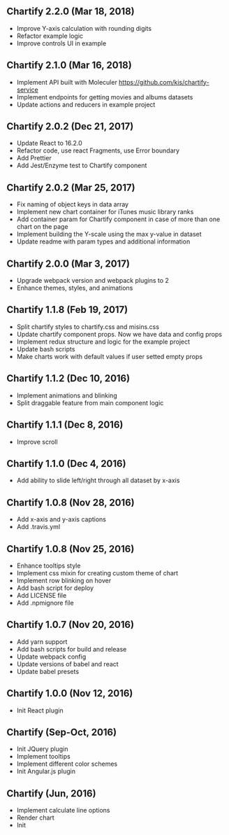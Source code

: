 ## Chartify 2.2.0 (Mar 18, 2018)

* Improve Y-axis calculation with rounding digits
* Refactor example logic
* Improve controls UI in example

## Chartify 2.1.0 (Mar 16, 2018)

* Implement API built with Moleculer https://github.com/kis/chartify-service
* Implement endpoints for getting movies and albums datasets
* Update actions and reducers in example project

## Chartify 2.0.2 (Dec 21, 2017)

* Update React to 16.2.0
* Refactor code, use react Fragments, use Error boundary
* Add Prettier
* Add Jest/Enzyme test to Chartify component

## Chartify 2.0.2 (Mar 25, 2017)

* Fix naming of object keys in data array 
* Implement new chart container for iTunes music library ranks
* Add container param for Chartify component in case of more than one chart on the page
* Implement building the Y-scale using the max y-value in dataset 
* Update readme with param types and additional information

## Chartify 2.0.0 (Mar 3, 2017)

* Upgrade webpack version and webpack plugins to 2
* Enhance themes, styles, and animations

## Chartify 1.1.8 (Feb 19, 2017)

* Split chartify styles to chartify.css and misins.css
* Update chartify component props. Now we have data and config props
* Implement redux structure and logic for the example project
* Update bash scripts
* Make charts work with default values if user setted empty props

## Chartify 1.1.2 (Dec 10, 2016)

* Implement animations and blinking
* Split draggable feature from main component logic

## Chartify 1.1.1 (Dec 8, 2016)

* Improve scroll

## Chartify 1.1.0 (Dec 4, 2016)

* Add ability to slide left/right through all dataset by x-axis

## Chartify 1.0.8 (Nov 28, 2016)

* Add x-axis and y-axis captions
* Add .travis.yml

## Chartify 1.0.8 (Nov 25, 2016)

* Enhance tooltips style
* Implement css mixin for creating custom theme of chart
* Implement row blinking on hover
* Add bash script for deploy
* Add LICENSE file
* Add .npmignore file

## Chartify 1.0.7 (Nov 20, 2016)

* Add yarn support
* Add bash scripts for build and release
* Update webpack config
* Update versions of babel and react
* Update babel presets

## Chartify 1.0.0 (Nov 12, 2016)

* Init React plugin

## Chartify (Sep-Oct, 2016)

* Init JQuery plugin
* Implement tooltips
* Implement different color schemes
* Init Angular.js plugin

## Chartify (Jun, 2016) 

* Implement calculate line options
* Render chart
* Init

